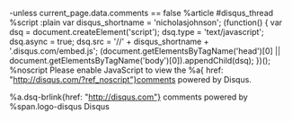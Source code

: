 
-unless current_page.data.comments == false
%article
#disqus_thread
%script
:plain
var disqus_shortname = 'nicholasjohnson';
(function() {
var dsq = document.createElement('script'); dsq.type = 'text/javascript'; dsq.async = true;
dsq.src = '//' + disqus_shortname + '.disqus.com/embed.js';
(document.getElementsByTagName('head')[0] || document.getElementsByTagName('body')[0]).appendChild(dsq);
})();
%noscript
Please enable JavaScript to view the
%a{ href: "http://disqus.com/?ref_noscript"}comments powered by Disqus.

%a.dsq-brlink{href: "http://disqus.com"}
comments powered by
%span.logo-disqus Disqus
